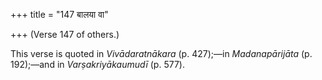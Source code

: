 +++
title = "147 बालया वा"

+++
(Verse 147 of others.)

This verse is quoted in *Vivādaratnākara* (p. 427);—in *Madanapārijāta*
(p. 192);—and in *Varṣakriyākaumudī* (p. 577).


